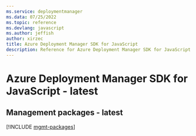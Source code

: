 ```yaml
---
ms.service: deploymentmanager
ms.data: 07/25/2022
ms.topic: reference
ms.devlang: javascript
ms.author: jeffish
author: xirzec
title: Azure Deployment Manager SDK for JavaScript
description: Reference for Azure Deployment Manager SDK for JavaScript
---
```

# Azure Deployment Manager SDK for JavaScript - latest

## Management packages - latest
[!INCLUDE [mgmt-packages](deployment-manager-mgmt-index.md)]